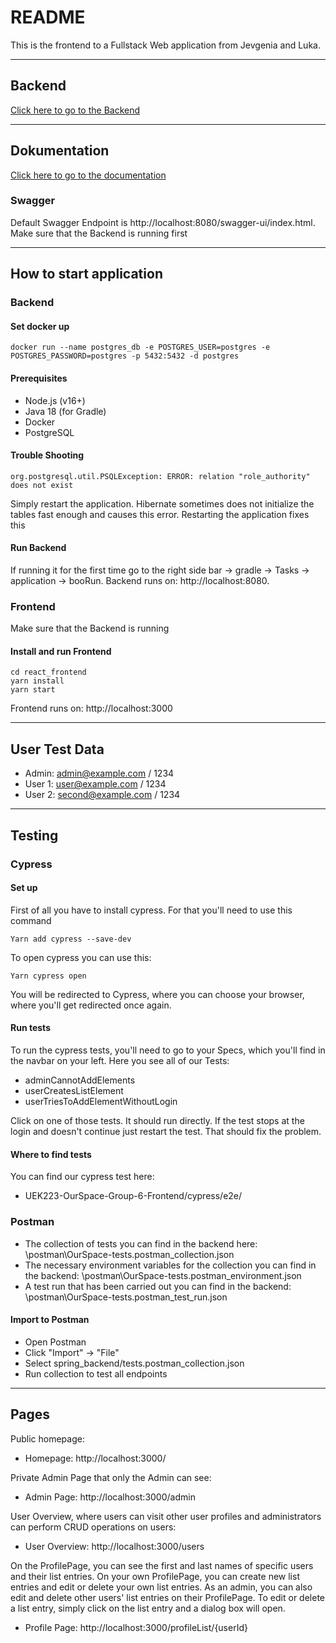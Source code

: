  # README #

This is the frontend to a Fullstack Web application from Jevgenia and Luka.



---



## Backend

[Click here to go to the Backend](https://github.com/Luka0731/UEK223-OurSpace-Group-6-Backend)



---



## Dokumentation

[Click here to go to the documentation](https://github.com/Luka0731/UEK223-OurSpace-Group-6-Frontend/blob/main/docs/ourspace-documentation.pdf)

### Swagger
Default Swagger Endpoint is http://localhost:8080/swagger-ui/index.html. Make sure that the Backend is running first



---



## How to start application

### Backend
#### Set docker up
```
docker run --name postgres_db -e POSTGRES_USER=postgres -e POSTGRES_PASSWORD=postgres -p 5432:5432 -d postgres
```
#### Prerequisites
- Node.js (v16+)
- Java 18 (for Gradle)
- Docker
- PostgreSQL
#### Trouble Shooting
```
org.postgresql.util.PSQLException: ERROR: relation "role_authority" does not exist
```
Simply restart the application. Hibernate sometimes does not initialize the tables fast enough and causes this error. Restarting the application fixes this
#### Run Backend
If running it for the first time go to the right side bar -> gradle -> Tasks -> application -> booRun.
Backend runs on: http://localhost:8080. 

### Frontend
Make sure that the Backend is running
#### Install and run Frontend
```
cd react_frontend
yarn install
yarn start
```
Frontend runs on: http://localhost:3000



---



## User Test Data
* Admin: admin@example.com / 1234
* User 1: user@example.com / 1234
* User 2: second@example.com / 1234



---



## Testing

### Cypress
#### Set up
First of all you have to install cypress. For that you'll need to use this command 
```
Yarn add cypress --save-dev
```
To open cypress you can use this:
```
Yarn cypress open
```
You will be redirected to Cypress, where you can choose your browser, where you'll get redirected once again.
#### Run tests
To run the cypress tests, you'll need to go to your Specs, which you'll find in the navbar on your left. Here you see all of our Tests:
- adminCannotAddElements
- userCreatesListElement
- userTriesToAddElementWithoutLogin

Click on one of those tests. It should run directly. If the test stops at the login and doesn't continue just restart the test. That should fix the problem.
#### Where to find tests
You can find our cypress test here:
- UEK223-OurSpace-Group-6-Frontend/cypress/e2e/

### Postman
* The collection of tests you can find in the backend here: \postman\OurSpace-tests.postman_collection.json
* The necessary environment variables for the collection you can find in the backend: \postman\OurSpace-tests.postman_environment.json
* A test run that has been carried out you can find in the backend: \postman\OurSpace-tests.postman_test_run.json

#### Import to Postman
- Open Postman
- Click "Import" → "File"
- Select spring_backend/tests.postman_collection.json
- Run collection to test all endpoints



---



## Pages

Public homepage:
- Homepage: http://localhost:3000/

Private Admin Page that only the Admin can see:
- Admin Page: http://localhost:3000/admin
 
User Overview, where users can visit other user profiles and administrators can perform CRUD operations on users:
- User Overview: http://localhost:3000/users
 
On the ProfilePage, you can see the first and last names of specific users and their list entries. On your own ProfilePage, you can create new list entries and edit or delete your own list entries. As an admin, you can also edit and delete other users' list entries on their ProfilePage. To edit or delete a list entry, simply click on the list entry and a dialog box will open.
- Profile Page: http://localhost:3000/profileList/{userId}


